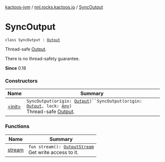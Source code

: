 [kactoos-jvm](../../index.md) / [nnl.rocks.kactoos.io](../index.md) / [SyncOutput](./index.md)

# SyncOutput

`class SyncOutput : `[`Output`](../../nnl.rocks.kactoos/-output/index.md)

Thread-safe [Output](../../nnl.rocks.kactoos/-output/index.md).

There is no thread-safety guarantee.

**Since**
0.18

### Constructors

| Name | Summary |
|---|---|
| [&lt;init&gt;](-init-.md) | `SyncOutput(origin: `[`Output`](../../nnl.rocks.kactoos/-output/index.md)`)``SyncOutput(origin: `[`Output`](../../nnl.rocks.kactoos/-output/index.md)`, lock: `[`Any`](https://kotlinlang.org/api/latest/jvm/stdlib/kotlin/-any/index.html)`)`<br>Thread-safe [Output](../../nnl.rocks.kactoos/-output/index.md). |

### Functions

| Name | Summary |
|---|---|
| [stream](stream.md) | `fun stream(): `[`OutputStream`](http://docs.oracle.com/javase/8/docs/api/java/io/OutputStream.html)<br>Get write access to it. |
